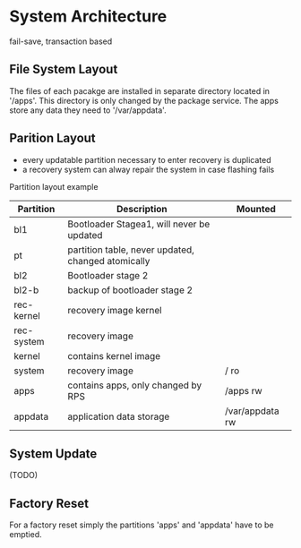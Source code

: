 # System Architecture

fail-save, transaction based


## File System Layout

The files of each pacakge are installed in separate directory located in '/apps'. This directory is only changed by the package service. The apps store any data they need to '/var/appdata'. 


## Parition Layout

* every updatable partition necessary to enter recovery is duplicated
* a recovery system can alway repair the system in case flashing fails

Partition layout example

| Partition   | Description                                               | Mounted         |
|-------------|-----------------------------------------------------------|-----------------|
| bl1         | Bootloader Stagea1, will never be updated                 |                 |
| pt          | partition table, never updated, changed atomically        |                 |
| bl2         | Bootloader stage 2                                        |                 |
| bl2-b       | backup of bootloader stage 2                              |                 |
| rec-kernel  | recovery image kernel                                     |                 |
| rec-system  | recovery image                                            |                 |
| kernel      | contains kernel image                                     |                 |
| system      | recovery image                                            | / ro            |
| apps        | contains apps, only changed by RPS                        | /apps rw        |
| appdata     | application data storage                                  | /var/appdata rw |


## System Update

(TODO)


## Factory Reset

For a factory reset simply the partitions 'apps' and 'appdata' have to be emptied. 


